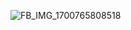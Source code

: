 ![FB_IMG_1700765808518](https://github.com/Hachi282/Hachi282/assets/47174514/342de7d7-7316-4d91-8761-a6418508d254)



<!--
**Hachi282/Hachi282** is a ✨ _special_ ✨ repository because its `README.md` (this file) appears on your GitHub profile.

Here are some ideas to get you started:

- 🔭 I’m currently working on ...
- 🌱 I’m currently learning ...
- 👯 I’m looking to collaborate on ...
- 🤔 I’m looking for help with ...
- 💬 Ask me about ...
- 📫 How to reach me: ...
- 😄 Pronouns: ...
- ⚡ Fun fact: ...
-->
